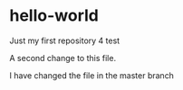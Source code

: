 # hello-world
Just my first repository 4 test


A second change to this file.

I have changed the file in the master branch

